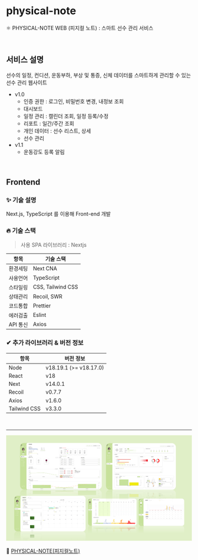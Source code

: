 # physical-note

⚛ PHYSICAL-NOTE WEB (피지컬 노트) : 스마트 선수 관리 서비스

<br>

## 서비스 설명

선수의 일정, 컨디션, 운동부하, 부상 및 통증, 신체 데이터를 스마트하게 관리할 수 있는 선수 관리 웹사이트

- v1.0
  - 인증 권한 : 로그인, 비밀번호 변경, 내정보 조회
  - 대시보드
  - 일정 관리 : 캘린더 조회, 일정 등록/수정
  - 리포트 : 일간/주간 조회
  - 개인 데이터 : 선수 리스트, 상세
  - 선수 관리
- v1.1
  - 운동강도 등록 알림

<br>

## Frontend

### ✨ 기술 설명

Next.js, TypeScript 를 이용해 Front-end 개발

### 🔥 기술 스택

> 사용 SPA 라이브러리 : Nextjs

| **항목** | **기술 스택**     |
| -------- | ----------------- |
| 환경세팅 | Next CNA          |
| 사용언어 | TypeScript        |
| 스타일링 | CSS, Tailwind CSS |
| 상태관리 | Recoil, SWR       |
| 코드통합 | Prettier          |
| 에러검출 | Eslint            |
| API 통신 | Axios             |

### ✔ 추가 라이브러리 & 버전 정보

| **항목**     | **버전 정보**          |
| ------------ | ---------------------- |
| Node         | v18.19.1 (>= v18.17.0) |
| React        | v18                    |
| Next         | v14.0.1                |
| Recoil       | v0.7.7                 |
| Axios        | v1.6.0                 |
| Tailwind CSS | v3.3.0                 |

<br>

---

![physicalnote](./physicalnote.png)

🔗 [PHYSICAL-NOTE(피지컬노트)](https://coach.physicalnote.com/login)
